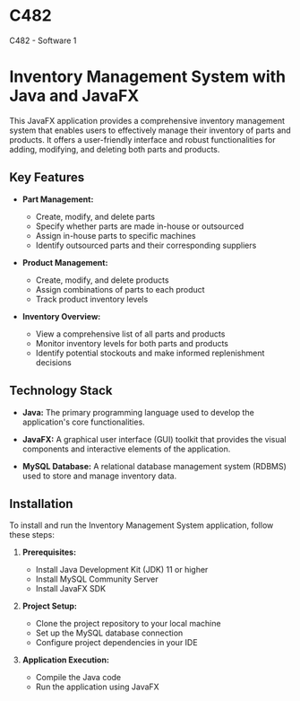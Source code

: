 # C482
C482 - Software 1

# Inventory Management System with Java and JavaFX

This JavaFX application provides a comprehensive inventory management system that enables users to effectively manage their inventory of parts and products. It offers a user-friendly interface and robust functionalities for adding, modifying, and deleting both parts and products.

## Key Features

- **Part Management:**
    - Create, modify, and delete parts
    - Specify whether parts are made in-house or outsourced
    - Assign in-house parts to specific machines
    - Identify outsourced parts and their corresponding suppliers

- **Product Management:**
    - Create, modify, and delete products
    - Assign combinations of parts to each product
    - Track product inventory levels

- **Inventory Overview:**
    - View a comprehensive list of all parts and products
    - Monitor inventory levels for both parts and products
    - Identify potential stockouts and make informed replenishment decisions

## Technology Stack

- **Java:** The primary programming language used to develop the application's core functionalities.

- **JavaFX:** A graphical user interface (GUI) toolkit that provides the visual components and interactive elements of the application.

- **MySQL Database:** A relational database management system (RDBMS) used to store and manage inventory data.

## Installation

To install and run the Inventory Management System application, follow these steps:

1. **Prerequisites:**
    - Install Java Development Kit (JDK) 11 or higher
    - Install MySQL Community Server
    - Install JavaFX SDK

2. **Project Setup:**
    - Clone the project repository to your local machine
    - Set up the MySQL database connection
    - Configure project dependencies in your IDE

3. **Application Execution:**
    - Compile the Java code
    - Run the application using JavaFX

